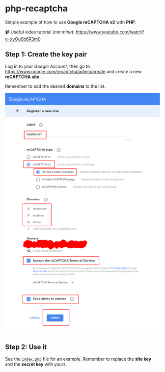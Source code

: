 # php-recaptcha

Simple example of how to use **Google reCAPTCHA v2** with **PHP**.

:video_camera: Useful video tutorial (_not mine_): https://www.youtube.com/watch?v=xyOu0b6R3m0

## Step 1: Create the key pair

Log in to your _Google Account_, then go to https://www.google.com/recaptcha/admin/create and create a new **reCAPTCHA site**.

Remember to add the desired **domains** to the list.

![Screenshot](screen-01.png)

## Step 2: Use it

See the [`index.php`](index.php) file for an example. Remember to replace the **site key** and the **secret key** with yours.
